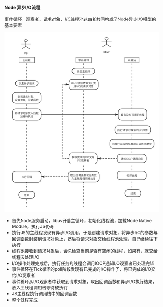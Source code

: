 #### Node 异步I/O流程

事件循环、观察者、请求对象、I/O线程池这四者共同构成了Node异步I/O模型的基本要素

![Node 异步IO流程](../assets/Node异步IO.png)

- 首先Node服务启动，libuv开启主循环，初始化线程池，加载Node Native Module，执行JS代码
- 执行JS的主线程发现有异步I/O调用，于是创建请求对象，将异步I/O的参数与回调函数封装到请求对象上，然后将请求对象交给线程池处理，自己继续往下执行
- 线程池接收到请求对象后，会先检查当前是否有空闲的线程，如果有，就交给线程去处理I/O
- I/O操作处理完成后，执行任务的线程会调用IOCP通知I/O观察者已处理完毕
- 事件循环在Tick循环的poll阶段发现有已完成的I/O操作了，将已完成的I/O交给I/O观察者
- 事件循环从I/O观察者中获取到请求对象，取出回调函数和异步I/O执行结果，放入主线程调用栈等待被执行
- JS主线程执行调用栈中的回调函数
- 整个过程完成